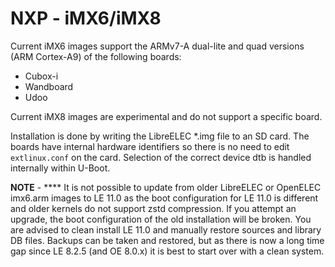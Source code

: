 # NXP - iMX6/iMX8

Current iMX6 images support the ARMv7-A dual-lite and quad versions (ARM Cortex-A9) of the following boards:

* Cubox-i
* Wandboard
* Udoo

Current iMX8 images are experimental and do not support a specific board.

Installation is done by writing the LibreELEC \*.img file to an SD card. The boards have internal hardware identifiers so there is no need to edit `extlinux.conf` on the card. Selection of the correct device dtb is handled internally within U-Boot.

**NOTE** - \*\*\*\* It is not possible to update from older LibreELEC or OpenELEC imx6.arm images to LE 11.0 as the boot configuration for LE 11.0 is different and older kernels do not support zstd compression. If you attempt an upgrade, the boot configuration of the old installation will be broken. You are advised to clean install LE 11.0 and manually restore sources and library DB files. Backups can be taken and restored, but as there is now a long time gap since LE 8.2.5 (and OE 8.0.x) it is best to start over with a clean system.

